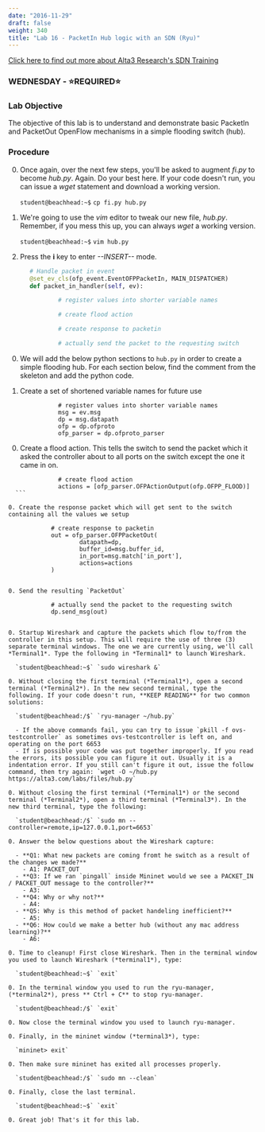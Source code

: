 ```yaml
---
date: "2016-11-29"
draft: false
weight: 340
title: "Lab 16 - PacketIn Hub logic with an SDN (Ryu)"
---
```

[Click here to find out more about Alta3 Research's SDN Training](https://alta3.com/courses/sdn)

### WEDNESDAY - &#x2B50;REQUIRED&#x2B50;

### Lab Objective
The objective of this lab is to understand and demonstrate basic PacketIn and PacketOut OpenFlow mechanisms in a simple flooding switch (hub).

### Procedure

0. Once again, over the next few steps, you'll be asked to augment *fi.py* to become *hub.py*. Again. Do your best here. If your code doesn't run, you can issue a *wget* statement and download a working version. 

    `student@beachhead:~$` `cp fi.py hub.py`

0. We're going to use the *vim* editor to tweak our new file, *hub.py*. Remember, if you mess this up, you can always *wget* a working version. 

    `student@beachhead:~$` `vim hub.py`

0. Press the **i** key to enter *--INSERT--* mode.

  ``` python
		# Handle packet in event
		@set_ev_cls(ofp_event.EventOFPPacketIn, MAIN_DISPATCHER)
		def packet_in_handler(self, ev):

				# register values into shorter variable names

				# create flood action

				# create response to packetin

				# actually send the packet to the requesting switch
  ```

0. We will add the below python sections to `hub.py` in order to create a simple flooding hub.  For each section below, find the comment from the skeleton and add the python code.

0. Create a set of shortened variable names for future use

  ```
				# register values into shorter variable names
				msg = ev.msg
				dp = msg.datapath
				ofp = dp.ofproto
				ofp_parser = dp.ofproto_parser
  ```

0. Create a flood action.  This tells the switch to send the packet which it asked the controller about to all ports on the switch except the one it came in on.

  ```
				# create flood action
				actions = [ofp_parser.OFPActionOutput(ofp.OFPP_FLOOD)]
	```

0. Create the response packet which will get sent to the switch containing all the values we setup

  ```
				# create response to packetin
				out = ofp_parser.OFPPacketOut(
						datapath=dp,
						buffer_id=msg.buffer_id,
						in_port=msg.match['in_port'],
						actions=actions
				)
  ```

0. Send the resulting `PacketOut` 

  ```
				# actually send the packet to the requesting switch
				dp.send_msg(out)
  ```

0. Startup Wireshark and capture the packets which flow to/from the controller in this setup. This will require the use of three (3) separate terminal windows. The one we are currently using, we'll call *Terminal1*. Type the following in *Terminal1* to launch Wireshark.

    `student@beachhead:~$` `sudo wireshark &`

0. Without closing the first terminal (*Terminal1*), open a second terminal (*Terminal2*). In the new second terminal, type the following. If your code doesn't run, **KEEP READING** for two common solutions:

    `student@beachhead:/$` `ryu-manager ~/hub.py`
    
    - If the above commands fail, you can try to issue `pkill -f ovs-testcontroller` as sometimes ovs-testcontroller is left on, and operating on the port 6653
    - If is possible your code was put together improperly. If you read the errors, its possible you can figure it out. Usually it is a indentation error. If you still can't figure it out, issue the follow command, then try again: `wget -O ~/hub.py https://alta3.com/labs/files/hub.py`
    
0. Without closing the first terminal (*Terminal1*) or the second terminal (*Terminal2*), open a third terminal (*Terminal3*). In the new third terminal, type the following:

    `student@beachhead:/$` `sudo mn --controller=remote,ip=127.0.0.1,port=6653`

0. Answer the below questions about the Wireshark capture:

    - **Q1: What new packets are coming fromt he switch as a result of the changes we made?**
      - A1: PACKET_OUT
    - **Q3: If we ran `pingall` inside Mininet would we see a PACKET_IN / PACKET_OUT message to the controller?**
      - A3: 
    - **Q4: Why or why not?**
      - A4: 
    - **Q5: Why is this method of packet handeling inefficient?**
      - A5:
    - **Q6: How could we make a better hub (without any mac address learning)?**
      - A6:

0. Time to cleanup! First close Wireshark. Then in the terminal window you used to launch Wireshark (*terminal1*), type:

    `student@beachhead:~$` `exit`

0. In the terminal window you used to run the ryu-manager, (*terminal2*), press ** Ctrl + C** to stop ryu-manager.

    `student@beachhead:/$` `exit`

0. Now close the terminal window you used to launch ryu-manager.

0. Finally, in the mininet window (*terminal3*), type:

    `mininet> exit`
  
0. Then make sure mininet has exited all processes properly.

    `student@beachhead:/$` `sudo mn --clean`

0. Finally, close the last terminal.

    `student@beachhead:~$` `exit`
  
0. Great job! That's it for this lab.
